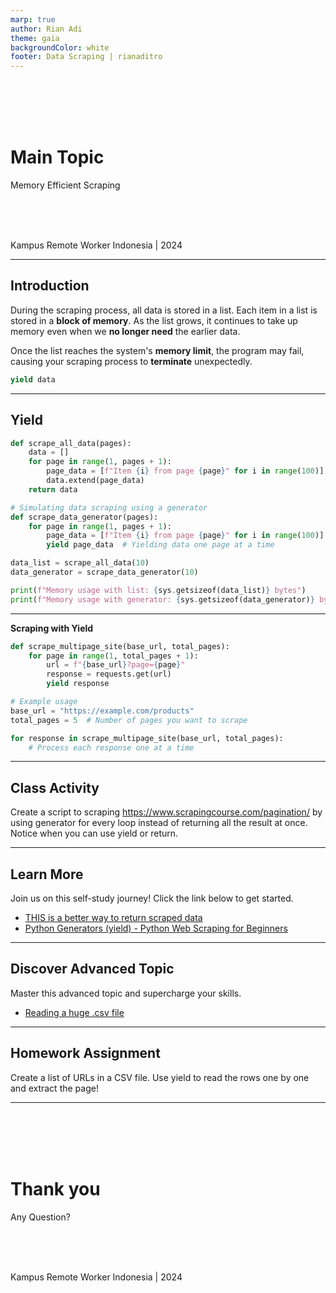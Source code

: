 ```yaml
---
marp: true
author: Rian Adi
theme: gaia
backgroundColor: white
footer: Data Scraping | rianaditro
---
```

<!-- _backgroundColor: grey -->
<!-- _color: white -->
<!-- _paginate: skip -->
<br>
<br>
<br>
<br>

# Main Topic
Memory Efficient Scraping
<!-- <br> -->
<br>
<br>
<br>

Kampus Remote Worker Indonesia | 2024

---
<!-- paginate: true -->
## Introduction
During the scraping process, all data is stored in a list. Each item in a list is stored in a **block of memory**. As the list grows, it continues to take up memory even when we **no longer need** the earlier data.

Once the list reaches the system's **memory limit**, the program may fail, causing your scraping process to **terminate** unexpectedly.

```python
yield data
```

---
## Yield
```python
def scrape_all_data(pages):
    data = []
    for page in range(1, pages + 1):
        page_data = [f"Item {i} from page {page}" for i in range(100)]
        data.extend(page_data)
    return data

# Simulating data scraping using a generator
def scrape_data_generator(pages):
    for page in range(1, pages + 1):
        page_data = [f"Item {i} from page {page}" for i in range(100)]
        yield page_data  # Yielding data one page at a time

data_list = scrape_all_data(10)
data_generator = scrape_data_generator(10)

print(f"Memory usage with list: {sys.getsizeof(data_list)} bytes")
print(f"Memory usage with generator: {sys.getsizeof(data_generator)} bytes")
```
---
**Scraping with Yield**
```python
def scrape_multipage_site(base_url, total_pages):
    for page in range(1, total_pages + 1):
        url = f"{base_url}?page={page}"
        response = requests.get(url) 
        yield response

# Example usage
base_url = "https://example.com/products"
total_pages = 5  # Number of pages you want to scrape

for response in scrape_multipage_site(base_url, total_pages):
    # Process each response one at a time
```

---
## Class Activity
Create a script to scraping https://www.scrapingcourse.com/pagination/ by using generator for every loop instead of returning all the result at once. Notice when you can use yield or return.

---
## Learn More
Join us on this self-study journey! Click the link below to get started.
- [THIS is a better way to return scraped data](https://www.youtube.com/watch?v=WlZx9f7AxUI)
- [Python Generators (yield) - Python Web Scraping for Beginners](https://www.youtube.com/watch?v=I3JMS5fQ5Ug)

---
## Discover Advanced Topic
Master this advanced topic and supercharge your skills.
- [Reading a huge .csv file](https://stackoverflow.com/a/43286094/23418303)

---
## Homework Assignment
Create a list of URLs in a CSV file. Use yield to read the rows one by one and extract the page!

---
<!-- _backgroundColor: grey -->
<!-- _color: white -->
<!-- _paginate: false -->
<br>
<br>
<br>
<br>

# Thank you
Any Question?
<!-- <br> -->
<br>
<br>
<br>

Kampus Remote Worker Indonesia | 2024

